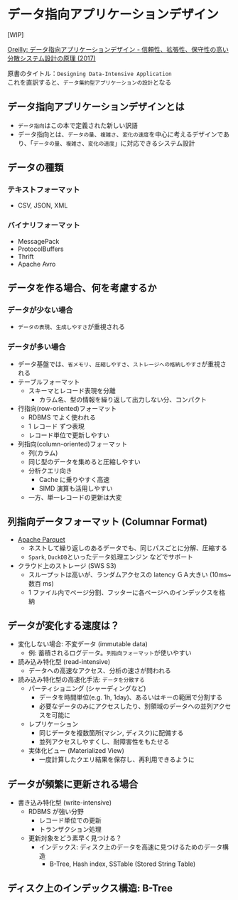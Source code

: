 # データ指向アプリケーションデザイン

[WIP]

[Oreilly: データ指向アプリケーションデザイン - 信頼性、拡張性、保守性の高い分散システム設計の原理 (2017)](https://www.oreilly.co.jp/books/9784873118703/)

原書のタイトル：`Designing Data-Intensive Application`  
これを直訳すると、`データ集約型アプリケーションの設計`となる

## データ指向アプリケーションデザインとは

- `データ指向`はこの本で定義された新しい訳語
- データ指向とは、`データの量`、`複雑さ`、`変化の速度`を中心に考えるデザインであり、「`データの量`、`複雑さ`、`変化の速度`」に対応できるシステム設計

## データの種類

### テキストフォーマット

- CSV, JSON, XML

### バイナリフォーマット

- MessagePack
- ProtocolBuffers
- Thrift
- Apache Avro

## データを作る場合、何を考慮するか

### データが少ない場合

- `データの表現`、`生成しやすさ`が重視される

### データが多い場合

- データ基盤では、`省メモリ`、`圧縮しやすさ`、`ストレージへの格納しやすさ`が重視される
- テーブルフォーマット
  - スキーマとレコード表現を分離
    - カラム名、型の情報を繰り返して出力しない分、コンパクト
- 行指向(row-oriented)フォーマット
  - RDBMS でよく使われる
  - 1 レコード ずつ表現
  - レコード単位で更新しやすい
- 列指向(column-oriented)フォーマット
  - 列(カラム)
  - 同じ型のデータを集めると圧縮しやすい
  - 分析クエリ向き
    - Cache に乗りやすく高速
    - SIMD 演算も活用しやすい
  - 一方、単一レコードの更新は大変

## 列指向データフォーマット (Columnar Format)

- [Apache Parquet](https://parquet.apache.org/)
  - ネストして繰り返しのあるデータでも、同じパスごとに分解、圧縮する
  - `Spark`, `DuckDB`といったデータ処理エンジン などでサポート
- クラウド上のストレージ (SWS S3)
  - スループットは高いが、ランダムアクセスの latency ＧＡ大きい (10ms~数百 ms)
  - 1 ファイル内でページ分割、フッターに各ページへのインデックスを格納

## データが変化する速度は？

- 変化しない場合: 不変データ (immutable data)
  - 例: 蓄積されるログデータ。`列指向フォーマット`が使いやすい
- 読み込み特化型 (read-intensive)
  - データへの高速なアクセス、分析の速さが問われる
- 読み込み特化型の高速化手法: `データを分散する`
  - パーティショニング (シャーディングなど)
    - データを時間単位(e.g. 1h, 1day)、あるいはキーの範囲で分割する
    - 必要なデータのみにアクセスしたり、別領域のデータへの並列アクセスを可能に
  - レプリケーション
    - 同じデータを複数箇所(マシン, ディスク)に配備する
    - 並列アクセスしやすくし、耐障害性をもたせる
  - 実体化ビュー (Materialized View)
    - 一度計算したクエリ結果を保存し、再利用できるように

## データが頻繁に更新される場合

- 書き込み特化型 (write-intensive)
  - RDBMS が強い分野
    - レコード単位での更新
    - トランザクション処理
  - 更新対象をどう素早く見つける？
    - インデックス: ディスク上のデータを高速に見つけるためのデータ構造
      - B-Tree, Hash index, SSTable (Stored String Table)

## ディスク上のインデックス構造: B-Tree
